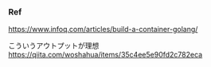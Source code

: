 ### Ref
https://www.infoq.com/articles/build-a-container-golang/

こういうアウトプットが理想  
https://qiita.com/woshahua/items/35c4ee5e90fd2c782eca
